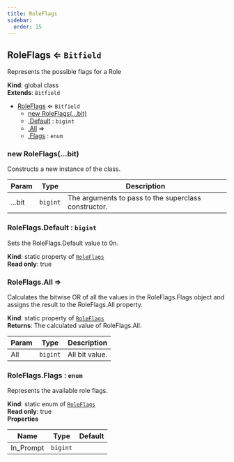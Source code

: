 ```yaml
---
title: RoleFlags
sidebar:
  order: 15
---
```




## RoleFlags ⇐ <code>Bitfield</code>
Represents the possible flags for a Role

**Kind**: global class  
**Extends**: <code>Bitfield</code>  

* [RoleFlags](#RoleFlags) ⇐ <code>Bitfield</code>
    * [new RoleFlags(...bit)](#new_RoleFlags_new)
    * [.Default](#RoleFlags.Default) : <code>bigint</code>
    * [.All](#RoleFlags.All) ⇒
    * [.Flags](#RoleFlags.Flags) : <code>enum</code>

<a name="new_RoleFlags_new"></a>

### new RoleFlags(...bit)
Constructs a new instance of the class.


| Param | Type | Description |
| --- | --- | --- |
| ...bit | <code>bigint</code> | The arguments to pass to the superclass constructor. |

<a name="RoleFlags.Default"></a>

### RoleFlags.Default : <code>bigint</code>
Sets the RoleFlags.Default value to 0n.

**Kind**: static property of [<code>RoleFlags</code>](#RoleFlags)  
**Read only**: true  
<a name="RoleFlags.All"></a>

### RoleFlags.All ⇒
Calculates the bitwise OR of all the values in the RoleFlags.Flags object and assignsthe result to the RoleFlags.All property.

**Kind**: static property of [<code>RoleFlags</code>](#RoleFlags)  
**Returns**: The calculated value of RoleFlags.All.  

| Param | Type | Description |
| --- | --- | --- |
| All | <code>bigint</code> | All bit value. |

<a name="RoleFlags.Flags"></a>

### RoleFlags.Flags : <code>enum</code>
Represents the available role flags.

**Kind**: static enum of [<code>RoleFlags</code>](#RoleFlags)  
**Read only**: true  
**Properties**

| Name | Type | Default |
| --- | --- | --- |
| In_Prompt | <code>bigint</code> | <code></code> | 

